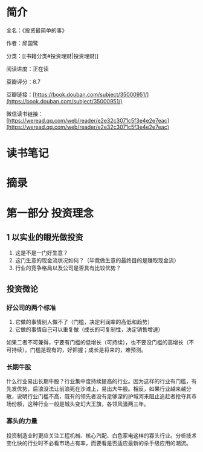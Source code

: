 # 简介

全名：《投资最简单的事》

作者：邱国鹭

分类：[[书籍分类#投资理财|投资理财]]

阅读进度：正在读

豆瓣评分：8.7

豆瓣链接：[https://book.douban.com/subject/35000951/](https://book.douban.com/subject/35000951/)

微信读书链接：[https://weread.qq.com/web/reader/e2e32c3071c5f3e4e2e7eac](https://weread.qq.com/web/reader/e2e32c3071c5f3e4e2e7eac)

# 读书笔记



# 摘录

# 第一部分 投资理念

## 1 以实业的眼光做投资

1. 这是不是一门好生意？
2. 这门生意的现金流状况如何？（毕竟做生意的最终目的是赚取现金流）
3. 行业的竞争格局以及公司是否具有比较优势？

## 投资微论

### 好公司的两个标准

1. 它做的事情别人做不了（门槛，决定利润率的高低和趋势）
2. 它做的事情自己可以重复做（成长的可复制性，决定销售增速）

如果二者不可兼得，宁要有门槛的低增长（可持续），也不要没门槛的高增长（不可持续）。门槛是现有的，好把握；成长是将来的，难预测。

### 长期牛股

什么行业易出长期牛股？行业集中度持续提高的行业。因为这样的行业有门槛，有先发优势，后浪没法让前浪死在沙滩上，易出大牛股。相反，如果行业越来越分散，说明行业门槛不高，既有的领先者没有足够深的护城河来阻止追赶者抢夺其市场份额，这种行业一般是城头变幻大王旗，各领风骚两三年。

### 寡头的力量

投资制造业时更应关注工程机械、核心汽配、白色家电这样的寡头行业。分析技术变化快的行业时不必看市场占有率，而要看是否适应最新的杀手级应用的潮流。
